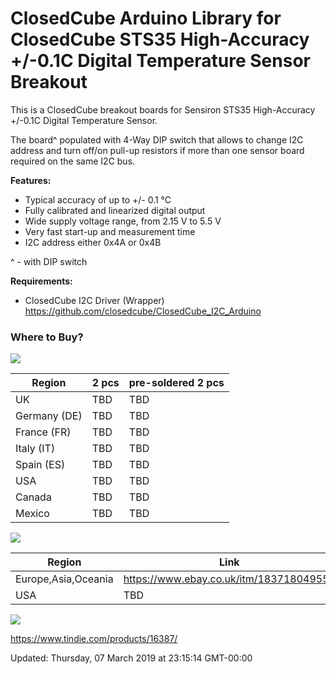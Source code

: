 ClosedCube Arduino Library for
ClosedCube STS35 High-Accuracy +/-0.1C Digital Temperature Sensor Breakout
===========================================================================

This is a ClosedCube breakout boards for Sensiron STS35 High-Accuracy +/-0.1C Digital Temperature Sensor.

The board^ populated with 4-Way DIP switch that allows to change I2C address and turn off/on pull-up resistors if more than one sensor board required on the same I2C bus.


**Features:**

- Typical accuracy of up to +/- 0.1 °C
- Fully calibrated and linearized digital output
- Wide supply voltage range, from 2.15 V to 5.5 V
- Very fast start-up and measurement time
- I2C address either 0x4A or 0x4B

^ - with DIP switch

**Requirements:**

- ClosedCube I2C Driver (Wrapper) https://github.com/closedcube/ClosedCube_I2C_Arduino

### Where to Buy?

[![](http://images.closedcube.uk/logo/github/amazon.png)]()

| Region  | 2 pcs | pre-soldered 2 pcs|
| ------------- | ------------- | ------------- |
| UK | TBD | TBD|
| Germany (DE) | TBD| TBD |
| France (FR) | TBD | TBD |
| Italy (IT) | TBD | TBD |
| Spain (ES) | TBD | TBD |
| USA | TBD | TBD |
| Canada | TBD | TBD |
| Mexico | TBD | TBD |


[![](http://images.closedcube.uk/logo/github/ebay.gif)](http://www.ebay.co.uk/itm/182877251201)

| Region  | Link |
| ------------- | ------------- |
| Europe,Asia,Oceania |  https://www.ebay.co.uk/itm/183718049550  |
| USA  | TBD |


[![](http://images.closedcube.uk/logo/github/tindie.png)](https://www.tindie.com/stores/closedcube/)

https://www.tindie.com/products/16387/



Updated: Thursday, 07 March 2019 at 23:15:14 GMT-00:00
